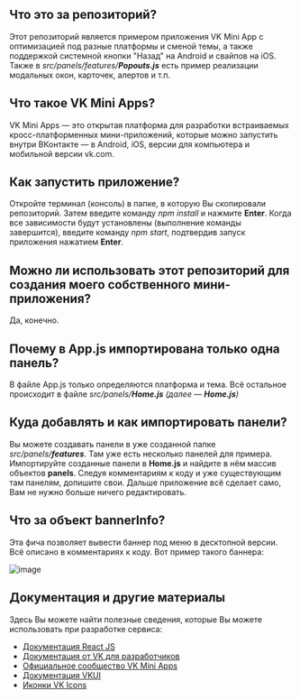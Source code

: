 ## Что это за репозиторий?
Этот репозиторий является примером приложения VK Mini App с оптимизацией под разные платформы и сменой темы, а также поддержкой системной кнопки "Назад" на Android и свайпов на iOS. Также в *src/panels/features/**Popouts.js*** есть пример реализации модальных окон, карточек, алертов и т.п. 

## Что такое VK Mini Apps?
VK Mini Apps — это открытая платформа для разработки встраиваемых кросс-платформенных мини-приложений, которые можно запустить внутри ВКонтакте — в Android, iOS, версии для компьютера и мобильной версии vk.com.

## Как запустить приложение?
Откройте терминал (консоль) в папке, в которую Вы скопировали репозиторий. Затем введите команду *npm install* и нажмите **Enter**. Когда все зависимости будут установлены (выполнение команды завершится), введите команду *npm start*, подтвердив запуск приложения нажатием **Enter**.

## Можно ли использовать этот репозиторий для создания моего собственного мини-приложения?
Да, конечно.

## Почему в App.js импортирована только одна панель?
В файле App.js только определяются платформа и тема. Всё остальное происходит в файле *src/panels/**Home.js*** *(далее — **Home.js**)*

## Куда добавлять и как импортировать панели?
Вы можете создавать панели в уже созданной папке *src/panels/**features***. Там уже есть несколько панелей для примера. Импортируйте созданные панели в **Home.js** и найдите в нём массив объектов **panels**. Следуя комментариям к коду и уже существующим там панелям, допишите свои. Дальше приложение всё сделает само, Вам не нужно больше ничего редактировать.

## Что за объект bannerInfo?
Эта фича позволяет вывести баннер под меню в десктопной версии. Всё описано в комментариях к коду. Вот пример такого баннера:

![image](https://user-images.githubusercontent.com/93197434/172244248-5845eb86-8eea-4f3a-9868-b29caf9b5296.png)

## Документация и другие материалы
Здесь Вы можете найти полезные сведения, которые Вы можете использовать при разработке сервиса:
- [Документация React JS](https://ru.reactjs.org/docs/getting-started.html)
- [Документация от VK для разработчиков](https://dev.vk.com/guide)
- [Официальное сообщество VK Mini Apps](https://vk.com/vkappsdev)
- [Документация VKUI](https://vkcom.github.io/VKUI/)
- [Иконки VK Icons](https://vkcom.github.io/icons/)
